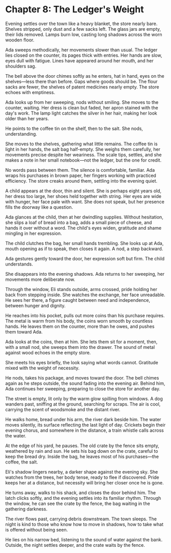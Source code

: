 # Chapter 8: The Ledger's Weight

Evening settles over the town like a heavy blanket, the store nearly bare. Shelves stripped, only dust and a few sacks left. The glass jars are empty, their lids removed. Lamps burn low, casting long shadows across the worn wooden floor.

Ada sweeps methodically, her movements slower than usual. The ledger lies closed on the counter, its pages thick with entries. Her hands are slow, eyes dull with fatigue. Lines have appeared around her mouth, and her shoulders sag.

The bell above the door chimes softly as he enters, hat in hand, eyes on the shelves—less there than before. Gaps where goods should be. The flour sacks are fewer, the shelves of patent medicines nearly empty. The store echoes with emptiness.

Ada looks up from her sweeping, nods without smiling. She moves to the counter, waiting. Her dress is clean but faded, her apron stained with the day's work. The lamp light catches the silver in her hair, making her look older than her years.

He points to the coffee tin on the shelf, then to the salt. She nods, understanding.

She moves to the shelves, gathering what little remains. The coffee tin is light in her hands, the salt bag half-empty. She weighs them carefully, her movements precise despite her weariness. The scale tips, settles, and she makes a note in her small notebook—not the ledger, but the one for credit.

No words pass between them. The silence is comfortable, familiar. Ada wraps his purchases in brown paper, her fingers working with practiced efficiency. The store creaks around them, settling into the evening quiet.

A child appears at the door, thin and silent. She is perhaps eight years old, her dress too large, her shoes held together with string. Her eyes are wide with hunger, her face pale with want. She does not speak, but her presence fills the doorway like a question.

Ada glances at the child, then at her dwindling supplies. Without hesitation, she slips a loaf of bread into a bag, adds a small piece of cheese, and hands it over without a word. The child's eyes widen, gratitude and shame mingling in her expression.

The child clutches the bag, her small hands trembling. She looks up at Ada, mouth opening as if to speak, then closes it again. A nod, a step backward.

Ada gestures gently toward the door, her expression soft but firm. The child understands.

She disappears into the evening shadows. Ada returns to her sweeping, her movements more deliberate now.

Through the window, Eli stands outside, arms crossed, pride holding her back from stepping inside. She watches the exchange, her face unreadable. He sees her there, a figure caught between need and independence, between hunger and dignity.

He reaches into his pocket, pulls out more coins than his purchase requires. The metal is warm from his body, the coins worn smooth by countless hands. He leaves them on the counter, more than he owes, and pushes them toward Ada.

Ada looks at the coins, then at him. She lets them sit for a moment, then, with a small nod, she sweeps them into the drawer. The sound of metal against wood echoes in the empty store.

She meets his eyes briefly, the look saying what words cannot. Gratitude mixed with the weight of necessity.

He nods, takes his package, and moves toward the door. The bell chimes again as he steps outside, the sound fading into the evening air. Behind him, Ada continues her sweeping, preparing to close the store for another day.

The street is empty, lit only by the warm glow spilling from windows. A dog wanders past, sniffing at the ground, searching for scraps. The air is cool, carrying the scent of woodsmoke and the distant river.

He walks home, bread under his arm, the river dark beside him. The water moves silently, its surface reflecting the last light of day. Crickets begin their evening chorus, and somewhere in the distance, a train whistle calls across the water.

At the edge of his yard, he pauses. The old crate by the fence sits empty, weathered by rain and sun. He sets his bag down on the crate, careful to keep the bread dry. Inside the bag, he leaves most of his purchases—the coffee, the salt.

Eli's shadow lingers nearby, a darker shape against the evening sky. She watches from the trees, her body tense, ready to flee if discovered. Pride keeps her at a distance, but necessity will bring her closer once he is gone.

He turns away, walks to his shack, and closes the door behind him. The latch clicks softly, and the evening settles into its familiar rhythm. Through the window, he can see the crate by the fence, the bag waiting in the gathering darkness.

The river flows past, carrying debris downstream. The town sleeps. The night is kind to those who know how to move in shadows, how to take what is offered without being seen.

He lies on his narrow bed, listening to the sound of water against the bank. Outside, the night settles deeper, and the crate waits by the fence. 